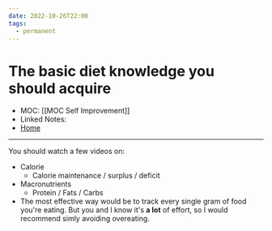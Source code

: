 ```yaml
---
date: 2022-10-26T22:00
tags:
  - permanent
---
```

# The basic diet knowledge you should acquire
- MOC: [[MOC Self Improvement]]
- Linked Notes: 
- [Home](https://misudashi.ga/)
---------- 
You should watch a few videos on:
- Calorie
	- Calorie maintenance / surplus / deficit
- Macronutrients
	- Protein / Fats / Carbs
- The most effective way would be to track every single gram of food you're eating. But you and I know it's **a lot** of effort, so I would recommend simly avoiding overeating. 